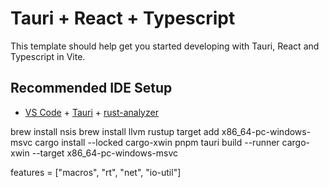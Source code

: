 # Tauri + React + Typescript

This template should help get you started developing with Tauri, React and Typescript in Vite.

## Recommended IDE Setup

- [VS Code](https://code.visualstudio.com/) + [Tauri](https://marketplace.visualstudio.com/items?itemName=tauri-apps.tauri-vscode) + [rust-analyzer](https://marketplace.visualstudio.com/items?itemName=rust-lang.rust-analyzer)

brew install nsis
brew install llvm
rustup target add x86_64-pc-windows-msvc
cargo install --locked cargo-xwin
pnpm tauri build --runner cargo-xwin --target x86_64-pc-windows-msvc

features = ["macros", "rt", "net", "io-util"]
